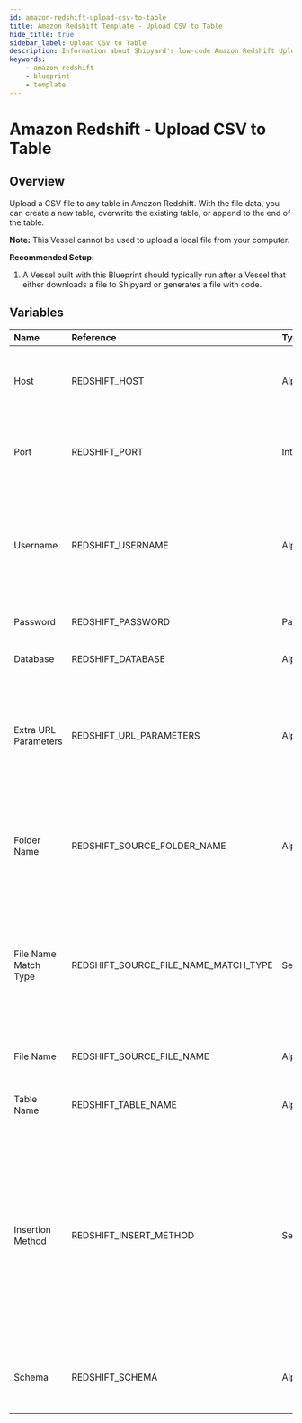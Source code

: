 ```yaml
---
id: amazon-redshift-upload-csv-to-table
title: Amazon Redshift Template - Upload CSV to Table
hide_title: true
sidebar_label: Upload CSV to Table
description: Information about Shipyard's low-code Amazon Redshift Upload CSV to Table blueprint. Upload a CSV file to any table in Amazon Redshift.  
keywords:
    - amazon redshift
    - blueprint
    - template
---
```


# Amazon Redshift - Upload CSV to Table

## Overview
Upload a CSV file to any table in Amazon Redshift. With the file data, you can create a new table, overwrite the existing table, or append to the end of the table.

**Note:** This Vessel cannot be used to upload a local file from your computer.

**Recommended Setup:**

1. A Vessel built with this Blueprint should typically run after a Vessel that either downloads a file to Shipyard or generates a file with code. 



## Variables

| Name | Reference | Type | Required | Default | Options | Description |
|:-----|:----------|:-----|:---------|:--------|:--------|:------------|
| Host | REDSHIFT_HOST  | Alphanumeric |:white_check_mark: | `-` | - | The domain or the IP address of the database you want to connect to. |
| Port | REDSHIFT_PORT  | Integer |:white_check_mark: | `"5439"` | - | Port number where the database accepts inbound connections |
| Username | REDSHIFT_USERNAME  | Alphanumeric |:white_check_mark: | `-` | - | Username configured as part of the database credentials. See Authorization documentation for more information. |
| Password | REDSHIFT_PASSWORD  | Password |:heavy_minus_sign: | `-` | - | Password for the provided username |
| Database | REDSHIFT_DATABASE  | Alphanumeric |:white_check_mark: | `-` | - | Name of the database to connect to. |
| Extra URL Parameters | REDSHIFT_URL_PARAMETERS  | Alphanumeric |:heavy_minus_sign: | `-` | - | Extra parameters that will be placed at the end of the connection string, after the "?". Must be separated by "&" |
| Folder Name | REDSHIFT_SOURCE_FOLDER_NAME  | Alphanumeric |:heavy_minus_sign: | `-` | - | Folder where the file to upload can be found. Leaving blank will search in the current working directory. |
| File Name Match Type | REDSHIFT_SOURCE_FILE_NAME_MATCH_TYPE  | Select |:white_check_mark: | `exact_match` | Exact Match: `exact_match`<br></br><br></br>Regex Match: `regex_match`<br></br><br></br> | Determines if the text in "File Name" will match to one or multiple files. |
| File Name | REDSHIFT_SOURCE_FILE_NAME  | Alphanumeric |:white_check_mark: | `-` | - | Name of the file to upload to the specified table |
| Table Name | REDSHIFT_TABLE_NAME  | Alphanumeric |:white_check_mark: | `-` | - | Name of the table where you want data inserted |
| Insertion Method | REDSHIFT_INSERT_METHOD  | Select |:white_check_mark: | `append` | Append Data: `append`<br></br><br></br>Replace Data: `replace`<br></br><br></br>Add Data Only if Table is Empty: `fail`<br></br><br></br> | Determines how the data in your file will be added to the table |
| Schema | REDSHIFT_SCHEMA  | Alphanumeric |:heavy_minus_sign: | `-` | - | The schema to establish a connection with; if omitted this will default to public. |


